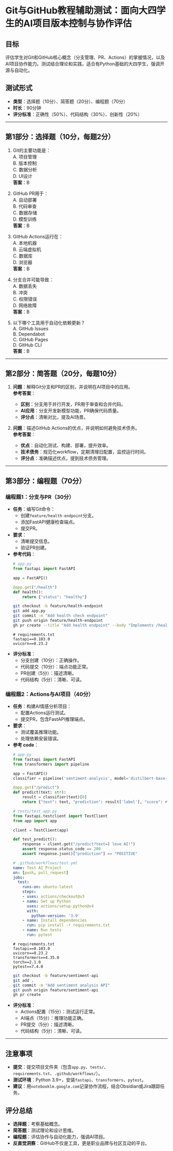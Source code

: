# Git与GitHub教程辅助测试：面向大四学生的AI项目版本控制与协作评估

## 目标
评估学生对Git和GitHub核心概念（分支管理、PR、Actions）的掌握情况，以及AI项目协作能力。测试结合理论和实践，适合有Python基础的大四学生，强调开源与自动化。

## 测试形式
- **类型**：选择题（10分）、简答题（20分）、编程题（70分）
- **时长**：90分钟
- **评分标准**：正确性（50%）、代码结构（30%）、创新性（20%）

---

## 第1部分：选择题（10分，每题2分）

1. Git的主要功能是：  
   A. 项目管理  
   B. 版本控制  
   C. 数据分析  
   D. UI设计  
   **答案**：B

2. GitHub PR用于：  
   A. 自动部署  
   B. 代码审查  
   C. 数据存储  
   D. 模型训练  
   **答案**：B

3. GitHub Actions运行在：  
   A. 本地机器  
   B. 云端虚拟机  
   C. 数据库  
   D. 浏览器  
   **答案**：B

4. 分支合并可能导致：  
   A. 数据丢失  
   B. 冲突  
   C. 权限错误  
   D. 网络故障  
   **答案**：B

5. 以下哪个工具用于自动化依赖更新？  
   A. GitHub Issues  
   B. Dependabot  
   C. GitHub Pages  
   D. GitHub CLI  
   **答案**：B

---

## 第2部分：简答题（20分，每题10分）

1. **问题**：解释Git分支和PR的区别，并说明在AI项目中的应用。  
   **参考答案**：  
   - **区别**：分支用于并行开发，PR用于审查和合并代码。  
   - **AI应用**：分支开发新模型功能，PR确保代码质量。  
   - **评分点**：清晰对比，提及AI场景。

2. **问题**：描述GitHub Actions的优点，并说明如何避免技术债务。  
   **参考答案**：  
   - **优点**：自动化测试、构建、部署，提升效率。  
   - **技术债务**：规范化workflow，定期清理旧配置，监控运行时间。  
   - **评分点**：准确描述优点，提到技术债务管理。

---

## 第3部分：编程题（70分）

### 编程题1：分支与PR（30分）
- **任务**：编写Git命令：
  - 创建`feature/health-endpoint`分支。
  - 添加FastAPI健康检查端点。
  - 提交PR。
- **要求**：
  - 清晰提交信息。
  - 验证PR创建。
- **参考代码**：
  ```python
  # app.py
  from fastapi import FastAPI

  app = FastAPI()

  @app.get("/health")
  def health():
      return {"status": "healthy"}
  ```
  ```bash
  git checkout -b feature/health-endpoint
  git add app.py
  git commit -m "Add health check endpoint"
  git push origin feature/health-endpoint
  gh pr create --title "Add health endpoint" --body "Implements /health endpoint"
  ```
  ```text
  # requirements.txt
  fastapi==0.103.0
  uvicorn==0.23.2
  ```
- **评分标准**：
  - 分支创建（10分）：正确操作。
  - 代码提交（10分）：端点功能正常。
  - PR创建（5分）：描述清晰。
  - 代码结构（5分）：清晰、可读。

### 编程题2：Actions与AI项目（40分）
- **任务**：构建AI情感分析项目：
  - 配置Actions运行测试。
  - 提交PR，包含FastAPI推理端点。
- **要求**：
  - 测试覆盖推理功能。
  - 处理依赖安装错误。
- **参考 code**：
  ```python
  # app.py
  from fastapi import FastAPI
  from transformers import pipeline

  app = FastAPI()
  classifier = pipeline('sentiment-analysis', model='distilbert-base-uncased-finetuned-sst-2-english')

  @app.get("/predict")
  def predict(text: str):
      result = classifier(text)[0]
      return {"text": text, "prediction": result['label'], "score": result['score']}
  ```
  ```python
  # tests/test_app.py
  from fastapi.testclient import TestClient
  from app import app

  client = TestClient(app)

  def test_predict():
      response = client.get("/predict?text=I love AI!")
      assert response.status_code == 200
      assert response.json()["prediction"] == "POSITIVE"
  ```
  ```yaml
  # .github/workflows/test.yml
  name: Test AI Project
  on: [push, pull_request]
  jobs:
    test:
      runs-on: ubuntu-latest
      steps:
      - uses: actions/checkout@v3
      - name: Set up Python
        uses: actions/setup-python@v4
        with:
          python-version: '3.9'
      - name: Install dependencies
        run: pip install -r requirements.txt
      - name: Run tests
        run: pytest
  ```
  ```text
  # requirements.txt
  fastapi==0.103.0
  uvicorn==0.23.2
  transformers==4.35.0
  torch==2.1.0
  pytest==7.4.0
  ```
  ```bash
  git checkout -b feature/sentiment-api
  git add .
  git commit -m "Add sentiment analysis API"
  git push origin feature/sentiment-api
  gh pr create
  ```
- **评分标准**：
  - Actions配置（15分）：测试运行正常。
  - AI端点（15分）：推理功能正确。
  - PR提交（5分）：描述清晰。
  - 代码结构（5分）：清晰、可读。

---

## 注意事项
- **提交**：提交项目文件夹（包含`app.py`、`tests/`、`requirements.txt`、`.github/workflows/`）。
- **测试环境**：Python 3.9+，安装`fastapi`、`transformers`、`pytest`。
- **建议**：用`notebooklm.google.com`记录协作流程，结合Obsidian或Jira跟踪任务。

## 评分总结
- **选择题**：考察基础概念。
- **简答题**：测试理论和设计思维。
- **编程题**：评估协作与自动化能力，强调AI项目。
- **反直觉洞察**：GitHub不仅是工具，更是职业品牌与社区互动的平台。